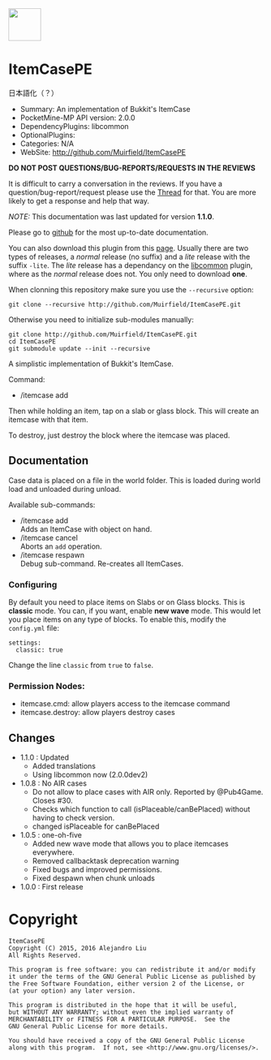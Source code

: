 <!-- template: startup.md -->


<!-- end-include -->
<img id="ItemCase-icon.png" src="https://raw.githubusercontent.com/Muirfield/ItemCasePE/master/media/ItemCase-icon.png" style="width:64px;height:64px" width="64" height="64"/>
<!-- meta: Categories = Economy, General -->
<!-- php: $v_forum_thread = "https://forums.pocketmine.net/threads/itemcasepe.8059/"; -->
<!-- php: $copyright="2015, 2016"; -->
<!-- template: header.md -->

# ItemCasePE

日本語化（？）

- Summary: An implementation of Bukkit's ItemCase
- PocketMine-MP API version: 2.0.0
- DependencyPlugins: libcommon
- OptionalPlugins: 
- Categories: N/A
- WebSite: http://github.com/Muirfield/ItemCasePE


<!-- end-include -->
<!-- template: prologue.md -->
**DO NOT POST QUESTIONS/BUG-REPORTS/REQUESTS IN THE REVIEWS**

It is difficult to carry a conversation in the reviews.  If you
have a question/bug-report/request please use the
[Thread](https://forums.pocketmine.net/threads/itemcasepe.8059/) for
that.  You are more likely to get a response and help that way.

_NOTE:_ This documentation was last updated for version **1.1.0**.

Please go to
[github](http://github.com/Muirfield/ItemCasePE)
for the most up-to-date documentation.

You can also download this plugin from this [page](http://github.com/Muirfield/ItemCasePE/releases).
Usually there are two types of releases, a _normal_ release (no suffix) and a _lite_
release with the suffix `-lite`.  The _lite_ release has a dependancy on 
the [libcommon](https://github.com/Muirfield/libcommon/releases) plugin, where as
the _normal_ release does not.  You only need to download **one**.


When clonning this repository make sure you use the `--recursive` option:

    git clone --recursive http://github.com/Muirfield/ItemCasePE.git
    
Otherwise you need to initialize sub-modules manually:

    git clone http://github.com/Muirfield/ItemCasePE.git
    cd ItemCasePE
    git submodule update --init --recursive





<!-- end-include -->

A simplistic implementation of Bukkit's ItemCase.

Command:

* /itemcase add

Then while holding an item, tap on a slab or glass block.  This will create an
itemcase with that item.

To destroy, just destroy the block where the itemcase was placed.

## Documentation

Case data is placed on a file in the world folder.  This is
loaded during world load and unloaded during unload.

Available sub-commands:

* /itemcase add  
  Adds an ItemCase with object on hand.
* /itemcase cancel  
  Aborts an `add` operation.
* /itemcase respawn  
  Debug sub-command.  Re-creates all ItemCases.

### Configuring

By default you need to place items on Slabs or on Glass blocks.  This
is **classic** mode.  You can, if you want, enable **new wave** mode.
This would let you place items on any type of blocks.  To enable this,
modify the `config.yml` file:

    settings:
      classic: true

Change the line `classic` from `true` to `false`.

### Permission Nodes:

* itemcase.cmd: allow players access to the itemcase command
* itemcase.destroy: allow players destroy cases

## Changes

* 1.1.0 : Updated
  - Added translations
  - Using libcommon now (2.0.0dev2)
* 1.0.8 : No AIR cases
  - Do not allow to place cases with AIR only.  Reported by @Pub4Game.
    Closes #30.
  - Checks which function to call (isPlaceable/canBePlaced) without having
    to check version.
  - changed isPlaceable for canBePlaced
* 1.0.5 : one-oh-five
  - Added new wave mode that allows you to place itemcases everywhere.
  - Removed callbacktask deprecation warning
  - Fixed bugs and improved permissions.
  - Fixed despawn when chunk unloads
* 1.0.0 : First release

<!-- template: license/gpl2.md -->
# Copyright

    ItemCasePE
    Copyright (C) 2015, 2016 Alejandro Liu
    All Rights Reserved.

    This program is free software: you can redistribute it and/or modify
    it under the terms of the GNU General Public License as published by
    the Free Software Foundation, either version 2 of the License, or
    (at your option) any later version.

    This program is distributed in the hope that it will be useful,
    but WITHOUT ANY WARRANTY; without even the implied warranty of
    MERCHANTABILITY or FITNESS FOR A PARTICULAR PURPOSE.  See the
    GNU General Public License for more details.

    You should have received a copy of the GNU General Public License
    along with this program.  If not, see <http://www.gnu.org/licenses/>.


<!-- end-include -->


